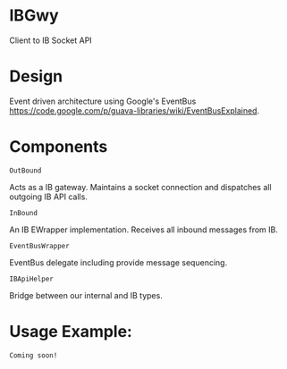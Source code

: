 IBGwy
=====

Client to IB Socket API

Design
======

Event driven architecture using Google's EventBus https://code.google.com/p/guava-libraries/wiki/EventBusExplained. 


Components
===========

    OutBound

Acts as a IB gateway. Maintains a socket connection and dispatches all outgoing IB API calls.

    InBound

An IB EWrapper implementation. Receives all inbound messages from IB.

    EventBusWrapper

EventBus delegate including provide message sequencing.

    IBApiHelper

Bridge between our internal and IB types.

Usage Example:
==============
    Coming soon!



      

